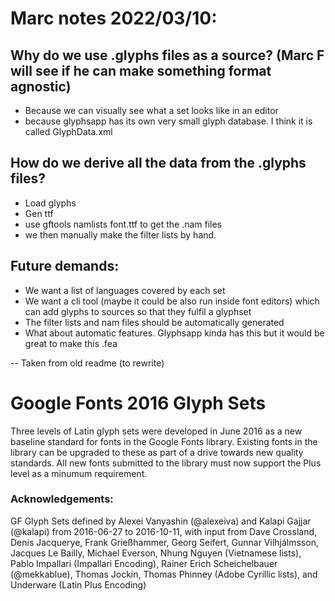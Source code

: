 # Marc notes 2022/03/10:

## Why do we use .glyphs files as a source? (Marc F will see if he can make something format agnostic)

- Because we can visually see what a set looks like in an editor
- because glyphsapp has its own very small glyph database. I think it is called GlyphData.xml


## How do we derive all the data from the .glyphs files?

- Load glyphs
- Gen ttf
- use gftools namlists font.ttf to get the .nam files
- we then manually make the filter lists by hand.


## Future demands:

- We want a list of languages covered by each set
- We want a cli tool (maybe it could be also run inside font editors) which can add glyphs to sources so that they fulfil a glyphset
- The filter lists and nam files should be automatically generated
- What about automatic features. Glyphsapp kinda has this but it would be great to make this .fea

--
Taken from old readme (to rewrite)

Google Fonts 2016 Glyph Sets
============================

Three levels of Latin glyph sets were developed in June 2016 as a new baseline standard for fonts in the Google Fonts library.
Existing fonts in the library can be upgraded to these as part of a drive towards new quality standards.
All new fonts submitted to the library must now support the Plus level as a minumum requirement.

### Acknowledgements:

GF Glyph Sets defined by Alexei Vanyashin (@alexeiva) and Kalapi Gajjar (@kalapi) from 2016-06-27 to 2016-10-11, with input from
Dave Crossland,
Denis Jacquerye,
Frank Grießhammer,
Georg Seifert,
Gunnar Vilhjálmsson,
Jacques Le Bailly,
Michael Everson,
Nhung Nguyen (Vietnamese lists),
Pablo Impallari (Impallari Encoding),
Rainer Erich Scheichelbauer (@mekkablue),
Thomas Jockin,
Thomas Phinney
(Adobe Cyrillic lists), and
Underware (Latin Plus Encoding)
